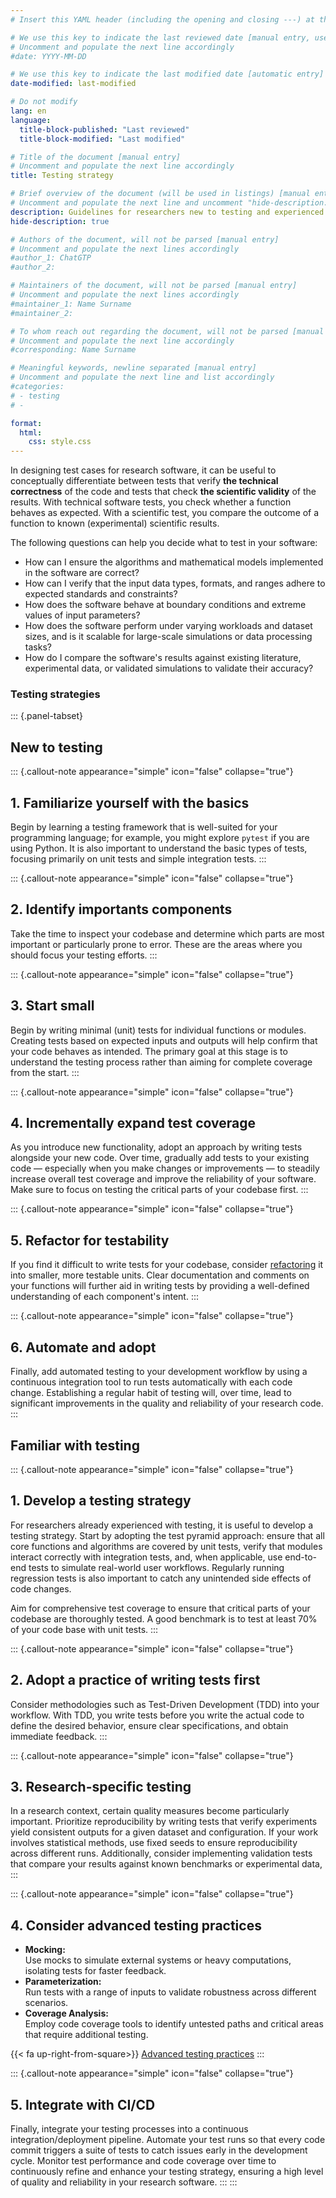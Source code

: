 ```yaml
---
# Insert this YAML header (including the opening and closing ---) at the beginning of the document and fill it out accordingly

# We use this key to indicate the last reviewed date [manual entry, use YYYY-MM-DD]
# Uncomment and populate the next line accordingly
#date: YYYY-MM-DD

# We use this key to indicate the last modified date [automatic entry]
date-modified: last-modified

# Do not modify
lang: en
language: 
  title-block-published: "Last reviewed"
  title-block-modified: "Last modified"

# Title of the document [manual entry]
# Uncomment and populate the next line accordingly
title: Testing strategy

# Brief overview of the document (will be used in listings) [manual entry]
# Uncomment and populate the next line and uncomment "hide-description: true".
description: Guidelines for researchers new to testing and experienced test writers.
hide-description: true

# Authors of the document, will not be parsed [manual entry]
# Uncomment and populate the next lines accordingly
#author_1: ChatGTP
#author_2:

# Maintainers of the document, will not be parsed [manual entry]
# Uncomment and populate the next lines accordingly
#maintainer_1: Name Surname
#maintainer_2:

# To whom reach out regarding the document, will not be parsed [manual entry]
# Uncomment and populate the next line accordingly
#corresponding: Name Surname

# Meaningful keywords, newline separated [manual entry]
# Uncomment and populate the next line and list accordingly
#categories: 
# - testing
# - 

format:
  html:
    css: style.css
---
```


In designing test cases for research software, it can be useful to conceptually differentiate between tests that verify **the technical correctness** of the code and tests that check **the scientific validity** of the results. With technical software tests, you check whether a function behaves as expected. With a scientific test, you compare the outcome of a function to known (experimental) scientific results. 

The following questions can help you decide what to test in your software:

- How can I ensure the algorithms and mathematical models implemented in the software are correct?
- How can I verify that the input data types, formats, and ranges adhere to expected standards and constraints?
- How does the software behave at boundary conditions and extreme values of input parameters?
- How does the software perform under varying workloads and dataset sizes, and is it scalable for large-scale simulations or data processing tasks?
- How do I compare the software's results against existing literature, experimental data, or validated simulations to validate their accuracy?

### Testing strategies

::: {.panel-tabset}

## New to testing

::: {.callout-note appearance="simple" icon="false" collapse="true"}
## 1. Familiarize yourself with the basics

Begin by learning a testing framework that is well-suited for your programming language; for example, you might explore `pytest` if you are using Python. It is also important to understand the basic types of tests, focusing primarily on unit tests and simple integration tests.
:::

::: {.callout-note appearance="simple" icon="false" collapse="true"}
## 2. Identify importants components
Take the time to inspect your codebase and determine which parts are most important or particularly prone to error. These are the areas where you should focus your testing efforts.
:::

::: {.callout-note appearance="simple" icon="false" collapse="true"}
## 3. Start small
Begin by writing minimal (unit) tests for individual functions or modules. Creating tests based on expected inputs and outputs will help confirm that your code behaves as intended. The primary goal at this stage is to understand the testing process rather than aiming for complete coverage from the start.
:::

::: {.callout-note appearance="simple" icon="false" collapse="true"}
## 4. Incrementally expand test coverage
As you introduce new functionality, adopt an approach by writing tests alongside your new code. Over time, gradually add tests to your existing code — especially when you make changes or improvements — to steadily increase overall test coverage and improve the reliability of your software. Make sure to focus on testing the critical parts of your codebase first.
:::

::: {.callout-note appearance="simple" icon="false" collapse="true"}
## 5. Refactor for testability
If you find it difficult to write tests for your codebase, consider [refactoring](/docs/software/code_quality/refactoring.md) it into smaller, more testable units. Clear documentation and comments on your functions will further aid in writing tests by providing a well-defined understanding of each component's intent.
:::

::: {.callout-note appearance="simple" icon="false" collapse="true"}
## 6. Automate and adopt
Finally, add automated testing to your development workflow by using a continuous integration tool to run tests automatically with each code change. Establishing a regular habit of testing will, over time, lead to significant improvements in the quality and reliability of your research code.
:::

## Familiar with testing

::: {.callout-note appearance="simple" icon="false" collapse="true"}
## 1. Develop a testing strategy
For researchers already experienced with testing, it is useful to develop a testing strategy. Start by adopting the test pyramid approach: ensure that all core functions and algorithms are covered by unit tests, verify that modules interact correctly with integration tests, and, when applicable, use end-to-end tests to simulate real-world user workflows. Regularly running regression tests is also important to catch any unintended side effects of code changes.

Aim for comprehensive test coverage to ensure that critical parts of your codebase are thoroughly tested. A good benchmark is to test at least 70% of your code base with unit tests.
:::

::: {.callout-note appearance="simple" icon="false" collapse="true"}
## 2. Adopt a practice of writing tests first
Consider methodologies such as Test-Driven Development (TDD) into your workflow. With TDD, you write tests before you write the actual code to define the desired behavior, ensure clear specifications, and obtain immediate feedback.
:::

::: {.callout-note appearance="simple" icon="false" collapse="true"}
## 3. Research-specific testing
In a research context, certain quality measures become particularly important. Prioritize reproducibility by writing tests that verify experiments yield consistent outputs for a given dataset and configuration. If your work involves statistical methods, use fixed seeds to ensure reproducibility across different runs. Additionally, consider implementing validation tests that compare your results against known benchmarks or experimental data,
:::

::: {.callout-note appearance="simple" icon="false" collapse="true"}
## 4. Consider advanced testing practices
- **Mocking:**  
  Use mocks to simulate external systems or heavy computations, isolating tests for faster feedback.
- **Parameterization:**  
  Run tests with a range of inputs to validate robustness across different scenarios.
- **Coverage Analysis:**  
  Employ code coverage tools to identify untested paths and critical areas that require additional testing.

{{< fa up-right-from-square>}} [Advanced testing practices](/docs/software/testing/intermediate.md)
:::

::: {.callout-note appearance="simple" icon="false" collapse="true"}
## 5. Integrate with CI/CD
Finally, integrate your testing processes into a continuous integration/deployment pipeline. Automate your test runs so that every code commit triggers a suite of tests to catch issues early in the development cycle. Monitor test performance and code coverage over time to continuously refine and enhance your testing strategy, ensuring a high level of quality and reliability in your research software.
:::
:::

